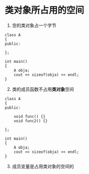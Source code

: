 # 类对象所占用的空间
1. 空的类对象占一个字节

```
class A
{
public:

};

int main()
{
	A obja;
	cout << sizeof(obja) << endl;
}
```
2. 类的成员函数不占用**类对象**空间
```
class A
{
public:

	void func() {}
	void func2() {}

};

int main()
{
	A obja;
	cout << sizeof(obja) << endl;
}
```
3. 成员变量是占用类对象的空间的